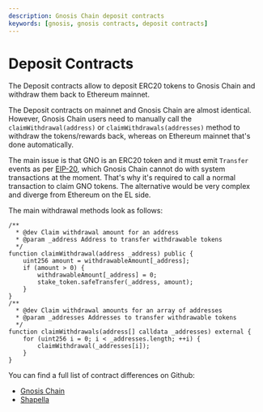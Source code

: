 ```yaml
---
description: Gnosis Chain deposit contracts
keywords: [gnosis, gnosis contracts, deposit contracts]
---
```


# Deposit Contracts

The Deposit contracts allow to deposit ERC20 tokens to Gnosis Chain and withdraw them back to Ethereum mainnet.

The Deposit contracts on mainnet and Gnosis Chain are almost identical. However, Gnosis Chain users need to manually call the `claimWithdrawal(address)` or `claimWithdrawals(addresses)` method to withdraw the tokens/rewards back, whereas on Ethereum mainnet that's done automatically.

The main issue is that GNO is an ERC20 token and it must emit `Transfer` events as per [EIP-20](https://eips.ethereum.org/EIPS/eip-20#transfer), which Gnosis Chain cannot do with system transactions at the moment. That's why it's required to call a normal transaction to claim GNO tokens. The alternative would be very complex and diverge from Ethereum on the EL side.

The main withdrawal methods look as follows:

```solidity
/**
  * @dev Claim withdrawal amount for an address
  * @param _address Address to transfer withdrawable tokens
  */
function claimWithdrawal(address _address) public {
    uint256 amount = withdrawableAmount[_address];
    if (amount > 0) {
        withdrawableAmount[_address] = 0;
        stake_token.safeTransfer(_address, amount);
    }
}
/**
  * @dev Claim withdrawal amounts for an array of addresses
  * @param _addresses Addresses to transfer withdrawable tokens
  */
function claimWithdrawals(address[] calldata _addresses) external {
    for (uint256 i = 0; i < _addresses.length; ++i) {
        claimWithdrawal(_addresses[i]);
    }
}
```

You can find a full list of contract differences on Github:
- [Gnosis Chain](https://github.com/gnosischain/deposit-contract/blob/master/contracts/SBCDepositContract.sol#L237-L257)
- [Shapella](https://github.com/gnosischain/deposit-contract/compare/c7217fccac3049901f78547f4024127fa1dcdcd4..master)
